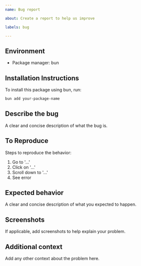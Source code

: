 ```yaml
---
name: Bug report

about: Create a report to help us improve

labels: bug

---
```


## Environment

- Package manager: bun

## Installation Instructions

To install this package using bun, run:

```bash
bun add your-package-name
```

## Describe the bug

A clear and concise description of what the bug is.

## To Reproduce

Steps to reproduce the behavior:
1. Go to '...'
2. Click on '...'
3. Scroll down to '...'
4. See error

## Expected behavior

A clear and concise description of what you expected to happen.

## Screenshots

If applicable, add screenshots to help explain your problem.

## Additional context

Add any other context about the problem here.
